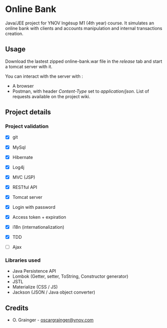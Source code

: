 # Online Bank
Java/JEE project for YNOV Ingésup M1 (4th year) course.
It simulates an online bank with clients and accounts manipulation and internal transactions creation.

## Usage
Download the lastest zipped online-bank.war file in the *release* tab and start a tomcat server with it.

You can interact with the server with :
* A browser
* Postman, with header *Content-Type* set to *application/json*. List of requests available on the project wiki.
## Project details
### Project validation
- [x] git
- [x] MySql
- [x] Hibernate
- [x] Log4j
- [x] MVC (JSP)
- [x] RESTful API
- [x] Tomcat server
- [x] Login with password
- [x] Access token + expiration
- [x] i18n (internationalization)

- [x] TDD
- [ ] Ajax
### Libraries used
* Java Persistence API
* Lombok (Getter, setter, ToString, Constructor generator)
* JSTL
* Materialize (CSS / JS)
* Jackson (JSON / Java object converter)

## Credits
* O. Grainger - oscargrainger@ynov.com
